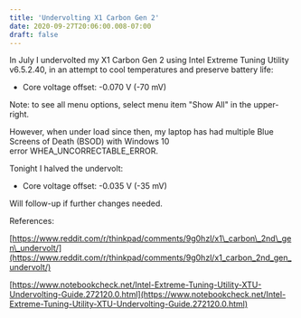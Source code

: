 ```yaml
---
title: 'Undervolting X1 Carbon Gen 2'
date: 2020-09-27T20:06:00.008-07:00
draft: false
---
```


In July I undervolted my X1 Carbon Gen 2 using Intel Extreme Tuning Utility v6.5.2.40, in an attempt to cool temperatures and preserve battery life:

*   Core voltage offset: -0.070 V (-70 mV)

Note: to see all menu options, select menu item "Show All" in the upper-right.

  

However, when under load since then, my laptop has had multiple Blue Screens of Death (BSOD) with Windows 10 error WHEA\_UNCORRECTABLE\_ERROR.

  

Tonight I halved the undervolt:

*   Core voltage offset: -0.035 V (-35 mV)

Will follow-up if further changes needed.

  

References:

[https://www.reddit.com/r/thinkpad/comments/9g0hzl/x1\_carbon\_2nd\_gen\_undervolt/](https://www.reddit.com/r/thinkpad/comments/9g0hzl/x1_carbon_2nd_gen_undervolt/)

[https://www.notebookcheck.net/Intel-Extreme-Tuning-Utility-XTU-Undervolting-Guide.272120.0.html](https://www.notebookcheck.net/Intel-Extreme-Tuning-Utility-XTU-Undervolting-Guide.272120.0.html)